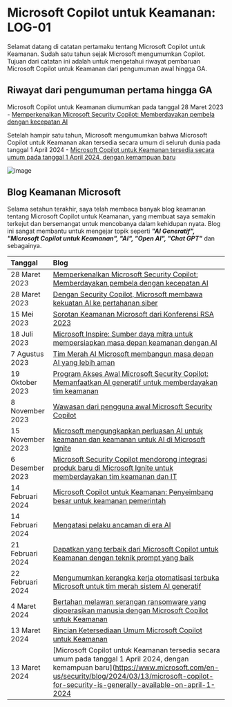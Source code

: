 # Microsoft Copilot untuk Keamanan: LOG-01
Selamat datang di catatan pertamaku tentang Microsoft Copilot untuk Keamanan.
Sudah satu tahun sejak Microsoft mengumumkan Copilot.
Tujuan dari catatan ini adalah untuk mengetahui riwayat pembaruan Microsoft Copilot untuk Keamanan dari pengumuman awal hingga GA.

## Riwayat dari pengumuman pertama hingga GA
Microsoft Copilot untuk Keamanan diumumkan pada tanggal 28 Maret 2023 - [Memperkenalkan Microsoft Security Copilot: Memberdayakan pembela dengan kecepatan AI](https://blogs.microsoft.com/blog/2023/03/28/introducing-microsoft-security-copilot-empowering-defenders-at-the-speed-of-ai/ )

Setelah hampir satu tahun, Microsoft mengumumkan bahwa Microsoft Copilot untuk Keamanan akan tersedia secara umum di seluruh dunia pada tanggal 1 April 2024 - [Microsoft Copilot untuk Keamanan tersedia secara umum pada tanggal 1 April 2024, dengan kemampuan baru](https://www.microsoft.com/en-us/security/blog/2024/03/13/microsoft-copilot-for-security-is-generally-available-on-april-1-2024-with-new-capabilities/)

![image](https://github.com/LearningKijo/SecurityResearcher-Note/assets/120234772/bc4e8afc-676f-40e6-8d41-ea3485f5ca0e)

## Blog Keamanan Microsoft
Selama setahun terakhir, saya telah membaca banyak blog keamanan tentang Microsoft Copilot untuk Keamanan, yang membuat saya semakin terkejut dan bersemangat untuk mencobanya dalam kehidupan nyata. Blog ini sangat membantu untuk mengejar topik seperti ***"AI Generatif", "Microsoft Copilot untuk Keamanan", "AI", "Open AI", "Chat GPT"*** dan sebagainya.

| Tanggal | Blog |
|:-----|:------|
| 28 Maret 2023 | [Memperkenalkan Microsoft Security Copilot: Memberdayakan pembela dengan kecepatan AI](https://blogs.microsoft.com/blog/2023/03/28/introducing-microsoft-security-copilot-empowering-defenders-at-the-speed-of-ai/) |
| 28 Maret 2023 | [Dengan Security Copilot, Microsoft membawa kekuatan AI ke pertahanan siber](https://news.microsoft.com/2023/03/28/with-security-copilot-microsoft-brings-the-power-of-ai-to-cyberdefense/) |
| 15 Mei 2023 | [Sorotan Keamanan Microsoft dari Konferensi RSA 2023](https://www.microsoft.com/en-us/security/blog/2023/05/15/microsoft-security-highlights-from-rsa-conference-2023/) |
| 18 Juli 2023 | [Microsoft Inspire: Sumber daya mitra untuk mempersiapkan masa depan keamanan dengan AI](https://www.microsoft.com/en-us/security/blog/2023/07/18/microsoft-inspire-partner-resources-to-prepare-for-the-future-of-security-with-ai/) |
| 7 Agustus 2023 | [Tim Merah AI Microsoft membangun masa depan AI yang lebih aman](https://www.microsoft.com/en-us/security/blog/2023/08/07/microsoft-ai-red-team-building-future-of-safer-ai/) |
| 19 Oktober 2023 | [Program Akses Awal Microsoft Security Copilot: Memanfaatkan AI generatif untuk memberdayakan tim keamanan](https://www.microsoft.com/en-us/security/blog/2023/10/19/microsoft-security-copilot-early-access-program-harnessing-generative-ai-to-empower-security-teams/) |
| 8 November 2023 | [Wawasan dari pengguna awal Microsoft Security Copilot](https://www.microsoft.com/en-us/security/blog/2023/11/08/insights-from-microsoft-security-copilot-early-adopters/) |
| 15 November 2023 | [Microsoft mengungkapkan perluasan AI untuk keamanan dan keamanan untuk AI di Microsoft Ignite](https://www.microsoft.com/en-us/security/blog/2023/11/15/microsoft-unveils-expansion-of-ai-for-security-and-security-for-ai-at-microsoft-ignite/) |
| 6 Desember 2023 | [Microsoft Security Copilot mendorong integrasi produk baru di Microsoft Ignite untuk memberdayakan tim keamanan dan IT](https://www.microsoft.com/en-us/security/blog/2023/12/06/microsoft-security-copilot-drives-new-product-integrations-at-microsoft-ignite-to-empower-security-and-it-teams/) |
| 14 Februari 2024 | [Microsoft Copilot untuk Keamanan: Penyeimbang besar untuk keamanan pemerintah](https://www.microsoft.com/en-us/industry/blog/government/2024/02/14/microsoft-copilot-for-security-the-great-equalizer-for-government-security/) |
| 14 Februari 2024 | [Mengatasi pelaku ancaman di era AI](https://www.microsoft.com/en-us/security/blog/2024/02/14/staying-ahead-of-threat-actors-in-the-age-of-ai/) |
| 21 Februari 2024 | [Dapatkan yang terbaik dari Microsoft Copilot untuk Keamanan dengan teknik prompt yang baik](https://www.microsoft.com/en-us/security/blog/2024/02/21/get-the-most-out-of-microsoft-copilot-for-security-with-good-prompt-engineering/) |
| 22 Februari 2024 | [Mengumumkan kerangka kerja otomatisasi terbuka Microsoft untuk tim merah sistem AI generatif](https://www.microsoft.com/en-us/security/blog/2024/02/22/announcing-microsofts-open-automation-framework-to-red-team-generative-ai-systems/) |
| 4 Maret 2024 | [Bertahan melawan serangan ransomware yang dioperasikan manusia dengan Microsoft Copilot untuk Keamanan​​](https://www.microsoft.com/en-us/security/blog/2024/03/04/defend-against-human-operated-ransomware-attacks-with-microsoft-copilot-for-security/) |
| 13 Maret 2024 | [Rincian Ketersediaan Umum Microsoft Copilot untuk Keamanan](https://techcommunity.microsoft.com/t5/microsoft-security-copilot-blog/microsoft-copilot-for-security-general-availability-details/ba-p/4079970) |
| 13 Maret 2024 | [Microsoft Copilot untuk Keamanan tersedia secara umum pada tanggal 1 April 2024, dengan kemampuan baru](https://www.microsoft.com/en-us/security/blog/2024/03/13/microsoft-copilot-for-security-is-generally-available-on-april-1-2024
